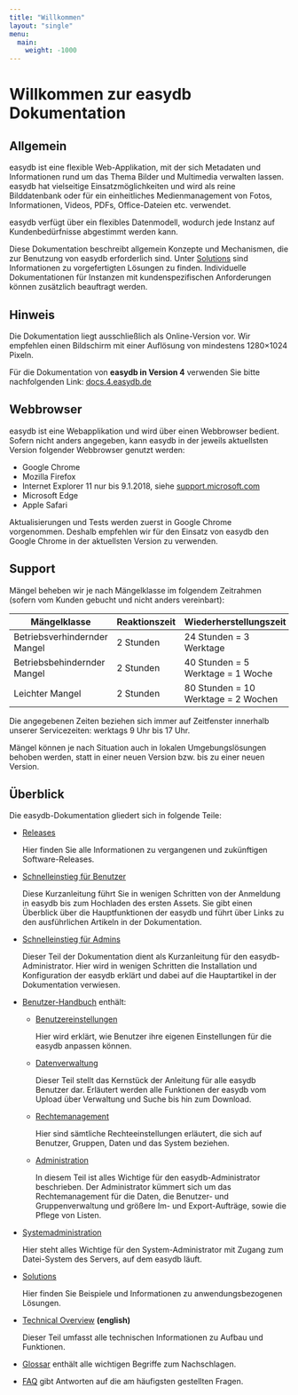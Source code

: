 ```yaml
---
title: "Willkommen"
layout: "single"
menu:
  main:
    weight: -1000
---
```

# Willkommen zur easydb Dokumentation

## Allgemein

easydb ist eine flexible Web-Applikation, mit der sich Metadaten und Informationen rund um das Thema Bilder und Multimedia verwalten lassen. easydb hat vielseitige Einsatzmöglichkeiten und wird als reine Bilddatenbank oder für ein einheitliches Medienmanagement von Fotos, Informationen, Videos, PDFs, Office-Dateien etc. verwendet.

easydb verfügt über ein flexibles Datenmodell, wodurch jede Instanz auf Kundenbedürfnisse abgestimmt werden kann.

Diese Dokumentation beschreibt allgemein Konzepte und Mechanismen, die zur Benutzung von easydb erforderlich sind. Unter [Solutions](/de/solutions) sind Informationen zu vorgefertigten Lösungen zu finden. Individuelle Dokumentationen für Instanzen mit kundenspezifischen Anforderungen können zusätzlich beauftragt werden.

## Hinweis

Die Dokumentation liegt ausschließlich als Online-Version vor. Wir empfehlen einen Bildschirm mit einer Auflösung von mindestens 1280×1024 Pixeln.

Für die Dokumentation von **easydb in Version 4** verwenden Sie bitte nachfolgenden Link: [docs.4.easydb.de](http://docs.4.easydb.de)

## Webbrowser

easydb ist eine Webapplikation und wird über einen Webbrowser bedient. Sofern nicht anders angegeben, kann easydb in der jeweils aktuellsten Version folgender Webbrowser genutzt werden:

* Google Chrome
* Mozilla Firefox
* Internet Explorer 11 nur bis 9.1.2018, siehe [support.microsoft.com](https://support.microsoft.com/de-de/help/13853/windows-lifecycle-fact-sheet)
* Microsoft Edge
* Apple Safari

Aktualisierungen und Tests werden zuerst in Google Chrome vorgenommen. Deshalb empfehlen wir für den Einsatz von easydb den Google Chrome in der aktuellsten Version zu verwenden.

## Support

Mängel beheben wir je nach Mängelklasse im folgendem Zeitrahmen \(sofern vom Kunden gebucht und nicht anders vereinbart\):

| Mängelklasse | Reaktionszeit | Wiederherstellungszeit |
| --- | --- | --- |
| Betriebsverhindernder Mangel | 2 Stunden | 24 Stunden = 3 Werktage |
| Betriebsbehindernder Mangel | 2 Stunden | 40 Stunden = 5 Werktage = 1 Woche |
| Leichter Mangel | 2 Stunden | 80 Stunden = 10 Werktage = 2 Wochen |

Die angegebenen Zeiten beziehen sich immer auf Zeitfenster innerhalb unserer Servicezeiten: werktags 9 Uhr bis 17 Uhr.

Mängel können je nach Situation auch in lokalen Umgebungslösungen behoben werden, statt in einer neuen Version bzw. bis zu einer neuen Version.

## Überblick

Die easydb-Dokumentation gliedert sich in folgende Teile:

* [Releases](/de/releases)

  Hier finden Sie alle Informationen zu vergangenen und zukünftigen Software-Releases.

* [Schnelleinstieg für Benutzer](/de/getstarteduser)

  Diese Kurzanleitung führt Sie in wenigen Schritten von der Anmeldung in easydb bis zum Hochladen des ersten Assets. Sie gibt einen Überblick über die Hauptfunktionen der easydb und führt über Links zu den ausführlichen Artikeln in der Dokumentation.

* [Schnelleinstieg für Admins](/de/sysadmin)

  Dieser Teil der Dokumentation dient als Kurzanleitung für den easydb-Administrator. Hier wird in wenigen Schritten die Installation und Konfiguration der easydb erklärt und dabei auf die Hauptartikel in der Dokumentation verwiesen.

* [Benutzer-Handbuch](/de/webfrontend) enthält:

  * [Benutzereinstellungen](/de/webfrontend/userprefs)

    Hier wird erklärt, wie Benutzer ihre eigenen Einstellungen für die easydb anpassen können.

  * [Datenverwaltung](/de/webfrontend/datamanagement)

    Dieser Teil stellt das Kernstück der Anleitung für alle easydb Benutzer dar. Erläutert werden alle Funktionen der easydb vom Upload über Verwaltung und Suche bis hin zum Download.

  * [Rechtemanagement](/de/webfrontend/rightsmanagement)

    Hier sind sämtliche Rechteeinstellungen erläutert, die sich auf Benutzer, Gruppen, Daten und das System beziehen.

  * [Administration](/de/webfrontend/administration)

    In diesem Teil ist alles Wichtige für den easydb-Administrator beschrieben. Der Administrator kümmert sich um das Rechtemanagement für die Daten, die Benutzer- und Gruppenverwaltung und größere Im- und Export-Aufträge, sowie die Pflege von Listen.

* [Systemadministration](/de/sysadmin)

  Hier steht alles Wichtige für den System-Administrator mit Zugang zum Datei-System des Servers, auf dem easydb läuft.

* [Solutions](/de/solutions)

  Hier finden Sie Beispiele und Informationen zu anwendungsbezogenen Lösungen.

* [Technical Overview](/en/technical) **\(english\)**

  Dieser Teil umfasst alle technischen Informationen zu Aufbau und Funktionen.

* [Glossar](/de/glossar) enthält alle wichtigen Begriffe zum Nachschlagen.

* [FAQ](/de/faq) gibt Antworten auf die am häufigsten gestellten Fragen.
